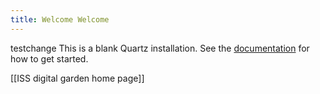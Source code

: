 ```yaml
---
title: Welcome Welcome
---
```


testchange
This is a blank Quartz installation.
See the [documentation](https://quartz.jzhao.xyz) for how to get started.

[[ISS digital garden home page]]